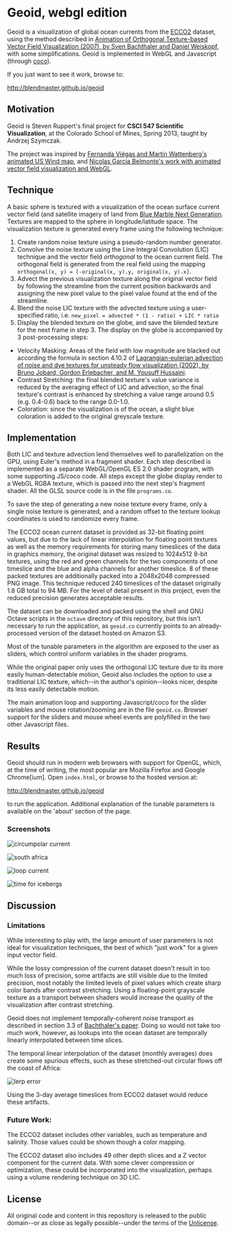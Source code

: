# Geoid, webgl edition

Geoid is a visualization of global ocean currents from the [ECCO2][1] dataset, using the method described in [Animation of Orthogonal Texture-based Vector Field Visualization (2007), by Sven Bachthaler and Daniel Weiskopf][0], with some simplifications. Geoid is implemented in WebGL and Javascript (through [coco][2]).

If you just want to see it work, browse to:

http://blendmaster.github.io/geoid

## Motivation

Geoid is Steven Ruppert's final project for **CSCI 547 Scientific Visualization**, at the Colorado School of Mines, Spring 2013, taught by Andrzej Szymczak.

The project was inspired by [Fernanda Viégas and Martin Wattenberg's animated US Wind map][3], and [Nicolas Garcia Belmonte's work with animated vector field visualization and WebGL][4].

## Technique

A basic sphere is textured with a visualization of the ocean surface current vector field (and satellite imagery of land from [Blue Marble Next Generation][5]. Textures are mapped to the sphere in longitude/latitude space. The visualization texture is generated every frame using the following technique:

1. Create random noise texture using a pseudo-random number generator.
2. Convolve the noise texture using the Line Integral Convolution (LIC) technique and the vector field _orthogonal_ to the ocean current field. The orthogonal field is generated from the real field using the mapping `orthogonal(x, y) = [-original(x, y).y, original(x, y).x]`.
3. Advect the previous visualization texture along the original vector field by following the streamline from the current position backwards and assigning the new pixel value to the pixel value found at the end of the streamline.
4. Blend the noise LIC texture with the advected texture using a user-specified ratio, i.e. `new_pixel = advected * (1 - ratio) + LIC * ratio`
5. Display the blended texture on the globe, and save the blended texture for the next frame in step 3. The display on the globe is accompanied by 3 post-processing steps:
  * Velocity Masking: Areas of the field with low magnitude are blacked out according the formula in section 4.10.2 of [Lagrangian-eulerian advection of noise and dye textures for unsteady flow visualization (2002), by Bruno Jobard, Gordon Erlebacher, and M. Yousuff Hussaini][6].
  * Contrast Stretching: the final blended texture's value variance is reduced by the averaging effect of LIC and advection, so the final texture's contrast is enhanced by stretching a value range around 0.5 (e.g. 0.4-0.6) back to the range 0.0-1.0.
  * Coloration: since the visualization is of the ocean, a slight blue coloration is added to the original greyscale texture.

## Implementation

Both LIC and texture advection lend themselves well to parallelization on the GPU, using Euler's method in a fragment shader. Each step described is implemented as a separate WebGL/OpenGL ES 2.0 shader program, with some supporting JS/coco code. All steps except the globe display render to a WebGL RGBA texture, which is passed into the next step's fragment shader. All the GLSL source code is in the file `programs.co`.

To save the step of generating a new noise texture every frame, only a single noise texture is generated, and a random offset to the texture lookup coordinates is used to randomize every frame.

The ECCO2 ocean current dataset is provided as 32-bit floating point values, but due to the lack of linear interpolation for floating point textures as well as the memory requirements for storing many timeslices of the data in graphics memory, the original dataset was resized to 1024x512 8-bit textures, using the red and green channels for the two components of one timeslice and the blue and alpha channels for another timeslice. 8 of these packed textures are additionally packed into a 2048x2048 compressed PNG image. This technique reduced 240 timeslices of the dataset originally 1.8 GB total to 94 MB. For the level of detail present in this project, even the reduced precision generates acceptable results. 

The dataset can be downloaded and packed using the shell and GNU Octave scripts in the `octave` directory of this repository, but this isn't necessary to run the application, as `geoid.co` currently points to an already-processed version of the dataset hosted on Amazon S3.

Most of the tunable parameters in the algorithm are exposed to the user as sliders, which control uniform variables in the shader programs.

While the original paper only uses the orthogonal LIC texture due to its more easily human-detectable motion, Geoid also includes the option to use a traditional LIC texture, which--in the author's opinion--looks nicer, despite its less easily detectable motion.

The main animation loop and supporting Javascript/coco for the slider variables and mouse rotation/zooming are in the file `geoid.co`. Browser support for the sliders and mouse wheel events are polyfilled in the two other Javascript files.

## Results

Geoid should run in modern web browsers with support for OpenGL, which, at the time of writing, the most popular are Mozilla Firefox and Google Chrome[ium]. Open `index.html`, or browse to the hosted version at:

http://blendmaster.github.io/geoid

to run the application. Additional explanation of the tunable parameters is available on the 'about' section of the page.

### Screenshots

![circumpolar current](http://i.imgur.com/RzUM5fv.png)

![south africa](http://i.imgur.com/9vkzXAG.png)

![loop current](http://i.imgur.com/7e2HTYi.png)

![time for icebergs](http://i.imgur.com/yckIlR5.png)

## Discussion

### Limitations

While interesting to play with, the large amount of user parameters is not ideal for visualization techniques, the best of which "just work" for a given input vector field.

While the lossy compression of the current dataset doesn't result in too much loss of precision, some artifacts are still visible due to the limited precision, most notably the limited levels of pixel values which create sharp color bands after contrast stretching. Using a floating-point grayscale texture as a transport between shaders would increase the quality of the visualization after contrast stretching.

Geoid does not implement temporally-coherent noise transport as described in section 3.3 of [Bachthaler's paper][0]. Doing so would not take too much work, however, as lookups into the ocean dataset are temporally linearly interpolated between time slices.

The temporal linear interpolation of the dataset (monthly averages) does create some spurious effects, such as these stretched-out circular flows off the coast of Africa:

![lerp error](http://i.imgur.com/QY3W9lV.jpg)

Using the 3-day average timeslices from ECCO2 dataset would reduce these artifacts.

### Future Work:

The ECCO2 dataset includes other variables, such as temperature and salinity. Those values could be shown though a color mapping.

The ECCO2 dataset also includes 49 other depth slices and a Z vector component for the current data. With some clever compression or optimization, these could be incorporated into the visualization, perhaps using a volume rendering technique on 3D LIC.

## License

All original code and content in this repository is released to the public domain--or as close as legally possible--under the terms of the [Unlicense][7].

[0]: http://www.vis.uni-stuttgart.de/~weiskopf/publications/eurovis07.pdf
[1]: http://ecco2.jpl.nasa.gov/
[2]: https://github.com/satyr/coco
[3]: http://hint.fm/wind/
[4]: http://philogb.github.io/blog/2012/08/14/playing-with-line-integral-convolutions/
[5]: http://visibleearth.nasa.gov/view_cat.php?categoryID=1484
[6]: http://www.cs.ucdavis.edu/~ma/ECS276/readings/Jobard_TVCG02.pdf
[7]: http://unlicense.org
